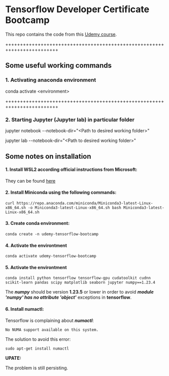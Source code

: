 # Tensorflow Developer Certificate Bootcamp

This repo contains the code from this [Udemy course](https://www.udemy.com/course/tensorflow-developer-certificate-machine-learning-zero-to-mastery/).

++++++++++++++++++++++++++++++++++++++++++++++++++++++++++++++++++++++++

## Some useful working commands

### 1. Activating anaconda environment

conda activate \<environment\>

++++++++++++++++++++++++++++++++++++++++++++++++++++++++++++++++++++++++

### 2. Starting Jupyter (Jupyter lab) in particular folder

jupyter notebook --notebook-dir="\<Path to desired working folder\>"

jupyter lab --notebook-dir="\<Path to desired working folder\>"

## Some notes on installation

#### 1. Install WSL2 according official instructions from Microsoft:

They can be found [here](https://learn.microsoft.com/en-us/windows/wsl/install)

#### 2. Install Miniconda using the following commands:

`
curl https://repo.anaconda.com/miniconda/Miniconda3-latest-Linux-x86_64.sh -o Miniconda3-latest-Linux-x86_64.sh
bash Miniconda3-latest-Linux-x86_64.sh
`

#### 3. Create conda environment:

`
conda create -n udemy-tensorflow-bootcamp
`

#### 4. Activate the environtment

`
conda activate udemy-tensorflow-bootcamp
`

#### 5. Activate the environtment

`
conda install python tensorflow tensorflow-gpu cudatoolkit cudnn scikit-learn pandas scipy matplotlib seaborn jupyter numpy==1.23.4
`

The **_numpy_** should be version **1.23.5** or lower in order to avoid 
***module 'numpy' has no attribute 'object'*** exceptions in **tensorflow**.

#### 6. Install numactl:

Tensorflow is complaining about **_numactl_**:

`
No NUMA support available on this system.
`

The solution to avoid this error:

`
sudo apt-get install numactl
`

**UPATE:**

The problem is still persisting.
